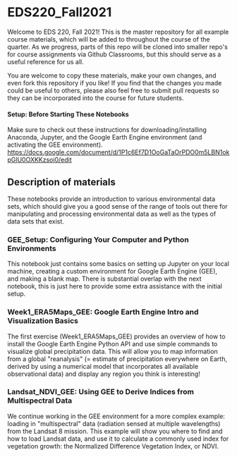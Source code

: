 # EDS220_Fall2021

Welcome to EDS 220, Fall 2021! This is the master repository for all example course materials, which will be added to throughout the course of the quarter. As we progress, parts of this repo will be cloned into smaller repo's for course assignments via Github Classrooms, but this should serve as a useful reference for us all.

You are welcome to copy these materials, make your own changes, and even fork this repository if you like! If you find that the changes you made could be useful to others, please also feel free to submit pull requests so they can be incorporated into the course for future students.

#### Setup: Before Starting These Notebooks 
Make sure to check out these instructions for downloading/installing Anaconda, Jupyter, and the Google Earth Engine environment (and activating the GEE environment).
https://docs.google.com/document/d/1P1c6Ef7D1OoGaTaOrPDO0m5LBN1okpGlU0OXKKzsoi0/edit

## Description of materials

These notebooks provide an introduction to various environmental data sets, which should give you a good sense of the range of tools out there for manipulating and processing environmental data as well as the types of data sets that exist. 

### GEE_Setup: Configuring Your Computer and Python Environments
This notebook just contains some basics on setting up Jupyter on your local machine, creating a custom environment for Google Earth Engine (GEE), and making a blank map. There is substantial overlap with the next notebook, this is just here to provide some extra assistance with the initial setup.

### Week1_ERA5Maps_GEE: Google Earth Engine Intro and Visualization Basics
The first exercise (Week1_ERA5Maps_GEE) provides an overview of how to install the Google Earth Engine Python API and use simple commands to visualize global precipitation data. This will allow you to map information from a global "reanalysis" (= estimate of precipitation everywhere on Earth, derived by using a numerical model that incorporates all available observational data) and display any region you think is interesting!

### Landsat_NDVI_GEE: Using GEE to Derive Indices from Multispectral Data
We continue working in the GEE environment for a more complex example: loading in "multispectral" data (radiation sensed at multiple wavelengths) from the Landsat 8 mission. This example will show you where to find and how to load Landsat data, and use it to calculate a commonly used index for vegetation growth: the Normalized Difference Vegetation Index, or NDVI.
